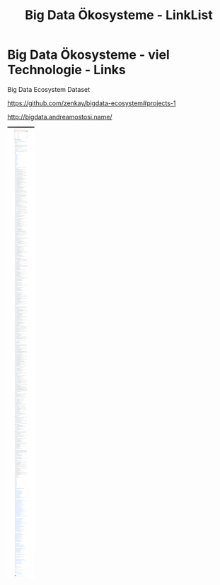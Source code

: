 ﻿---
layout: post
title: Big Data Ökosysteme - LinkList
categories: [Big Data]
tags: [Big Data]
--- 
# Big Data Ökosysteme - viel Technologie - Links

Big Data Ecosystem Dataset

<https://github.com/zenkay/bigdata-ecosystem#projects-1>

<http://bigdata.andreamostosi.name/>


![2020 03 12 Big Data Ecosystems Github](../pic/2020-03-12-big-data-ecosystems-github.png)